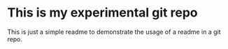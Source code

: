 # This is my experimental git repo
This is just a simple readme to demonstrate the usage of a readme in a git repo.